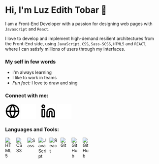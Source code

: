 # Hi, I'm Luz Edith Tobar 👋

I am a Front-End Developer with a passion for designing web pages with `Javascript` and `React`.

I love to develop and implement high-demand resilient architectures from the Front-End side, using `JavaScript`, `CSS`, `Sass-SCSS`, `HTML5` and `REACT`, where I can satisfy millions of users through my interfaces.

### My self in few words

- I'm always learning
- I like to work in teams
- *Fun fact:* I love to draw and sing

### Connect with me:

[![website](./img/globe-light.svg)](https://www.linkedin.com/in/luz-edith-tobar-87818077/#gh-light-mode-only)
[![website](./img/globe-dark.svg)](https://www.linkedin.com/in/luz-edith-tobar-87818077/#gh-dark-mode-only)
&nbsp;&nbsp;
[![website](./img/linkedin-light.svg)](https://www.linkedin.com/in/luz-edith-tobar-87818077/#gh-light-mode-only)
[![website](./img/linkedin-dark.svg)](https://www.linkedin.com/in/luz-edith-tobar-87818077/#gh-dark-mode-only)
&nbsp;&nbsp;

### Languages and Tools:

<img align="left" alt="HTML5" width="26px" src="https://cdn.jsdelivr.net/gh/devicons/devicon/icons/html5/html5-original.svg" style="padding-right:10px;" />
<img align="left" alt="CSS3" width="26px" src="https://cdn.jsdelivr.net/gh/devicons/devicon/icons/css3/css3-original.svg" style="padding-right:10px;" />
<img align="left" alt="Sass" width="26px" src="https://cdn.jsdelivr.net/gh/devicons/devicon/icons/sass/sass-original.svg" style="padding-right:10px;" />
<img align="left" alt="JavaScript" width="26px" src="https://cdn.jsdelivr.net/gh/devicons/devicon/icons/javascript/javascript-original.svg" style="padding-right:10px;" />
<img align="left" alt="React" width="26px" src="https://cdn.jsdelivr.net/gh/devicons/devicon/icons/react/react-original.svg" style="padding-right:10px;" />
<img align="left" alt="Git" width="26px" src="https://cdn.jsdelivr.net/gh/devicons/devicon/icons/git/git-original.svg" style="padding-right:10px;" />

[<img align="left" alt="GitHub" width="26px" src="https://user-images.githubusercontent.com/3369400/139447912-e0f43f33-6d9f-45f8-be46-2df5bbc91289.png" style="padding-right:10px;" />](https://github.com/lizth93#gh-dark-mode-only)
[<img align="left" alt="GitHub" width="26px" src="https://user-images.githubusercontent.com/3369400/139448065-39a229ba-4b06-434b-bc67-616e2ed80c8f.png" style="padding-right:10px;" />](https://github.com/lizth93#gh-light-mode-only)
